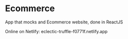# Ecommerce

App that mocks and Ecommerce website, done in ReactJS

Online on Netlify: eclectic-truffle-f0771f.netlify.app

